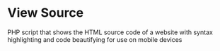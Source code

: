 # View Source
PHP script that shows the HTML source code of a website with syntax highlighting and code beautifying for use on mobile devices
